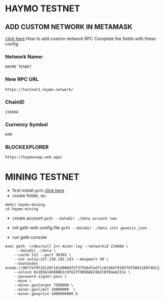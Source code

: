 # HAYMO TESTNET
## ADD CUSTOM NETWORK IN METAMASK
[click here](https://metamask.zendesk.com/hc/en-us/articles/360043227612-How-to-add-a-custom-network-RPC) How to add custom network RPC
Complete the fields with these config: 
### Network Name:
```HAYMO TESNET```

### New RPC URL
```https://testnet1.haymo.network/```

### ChainID
```234666```

### Currency Symbol
```HYM```

### BLOCKEXPLORER
```https://haymoswap.web.app/```



# MINING TESTNET
- first install ```geth``` [click here](https://geth.ethereum.org/docs/install-and-build/installing-geth)
- create folder, ex:
```
mkdir haymo-mining
cd haymo-mining
```
- create account
```geth --datadir ./data account new```

- init geth with config file 
```geth --datadir ./data init genesis.json```
- run geth console 
```
exec geth  >/dev/null 2>> miner.log --networkid 234666 \ 
     --datadir ./data \
    --cache 512 --port 30303 \
    --nat extip:157.230.192.143 --maxpeers 50 \
    --bootnodes enode://96ffe79f161207161d080df5f3793bdfadf1c8c9bbf93937975081160fdb123bb0943e49b4ca8010ca310bb89613bff76002dbe583468142f4d238bed2ff9f9d@128.199.80.145:30303
    --unlock 0x1D5A14698Bb2cDf627F909b8EC062CBfB4a621Ce \
    --password signer.pass \
    --mine \
    --miner.gastarget 7500000 \
    --miner.gaslimit 10000000  \
    --miner.gasprice 1000000000 &
```

